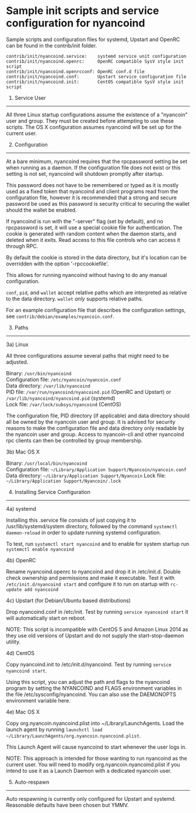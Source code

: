 Sample init scripts and service configuration for nyancoind
==========================================================

Sample scripts and configuration files for systemd, Upstart and OpenRC
can be found in the contrib/init folder.

    contrib/init/nyancoind.service:    systemd service unit configuration
    contrib/init/nyancoind.openrc:     OpenRC compatible SysV style init script
    contrib/init/nyancoind.openrcconf: OpenRC conf.d file
    contrib/init/nyancoind.conf:       Upstart service configuration file
    contrib/init/nyancoind.init:       CentOS compatible SysV style init script

1. Service User
---------------------------------

All three Linux startup configurations assume the existence of a "nyancoin" user
and group.  They must be created before attempting to use these scripts.
The OS X configuration assumes nyancoind will be set up for the current user.

2. Configuration
---------------------------------

At a bare minimum, nyancoind requires that the rpcpassword setting be set
when running as a daemon.  If the configuration file does not exist or this
setting is not set, nyancoind will shutdown promptly after startup.

This password does not have to be remembered or typed as it is mostly used
as a fixed token that nyancoind and client programs read from the configuration
file, however it is recommended that a strong and secure password be used
as this password is security critical to securing the wallet should the
wallet be enabled.

If nyancoind is run with the "-server" flag (set by default), and no rpcpassword is set,
it will use a special cookie file for authentication. The cookie is generated with random
content when the daemon starts, and deleted when it exits. Read access to this file
controls who can access it through RPC.

By default the cookie is stored in the data directory, but it's location can be overridden
with the option '-rpccookiefile'.

This allows for running nyancoind without having to do any manual configuration.

`conf`, `pid`, and `wallet` accept relative paths which are interpreted as
relative to the data directory. `wallet` *only* supports relative paths.

For an example configuration file that describes the configuration settings,
see `contrib/debian/examples/nyancoin.conf`.

3. Paths
---------------------------------

3a) Linux

All three configurations assume several paths that might need to be adjusted.

Binary:              `/usr/bin/nyancoind`  
Configuration file:  `/etc/nyancoin/nyancoin.conf`  
Data directory:      `/var/lib/nyancoind`  
PID file:            `/var/run/nyancoind/nyancoind.pid` (OpenRC and Upstart) or `/var/lib/nyancoind/nyancoind.pid` (systemd)  
Lock file:           `/var/lock/subsys/nyancoind` (CentOS)  

The configuration file, PID directory (if applicable) and data directory
should all be owned by the nyancoin user and group.  It is advised for security
reasons to make the configuration file and data directory only readable by the
nyancoin user and group.  Access to nyancoin-cli and other nyancoind rpc clients
can then be controlled by group membership.

3b) Mac OS X

Binary:              `/usr/local/bin/nyancoind`  
Configuration file:  `~/Library/Application Support/Nyancoin/nyancoin.conf`  
Data directory:      `~/Library/Application Support/Nyancoin`
Lock file:           `~/Library/Application Support/Nyancoin/.lock`

4. Installing Service Configuration
-----------------------------------

4a) systemd

Installing this .service file consists of just copying it to
/usr/lib/systemd/system directory, followed by the command
`systemctl daemon-reload` in order to update running systemd configuration.

To test, run `systemctl start nyancoind` and to enable for system startup run
`systemctl enable nyancoind`

4b) OpenRC

Rename nyancoind.openrc to nyancoind and drop it in /etc/init.d.  Double
check ownership and permissions and make it executable.  Test it with
`/etc/init.d/nyancoind start` and configure it to run on startup with
`rc-update add nyancoind`

4c) Upstart (for Debian/Ubuntu based distributions)

Drop nyancoind.conf in /etc/init.  Test by running `service nyancoind start`
it will automatically start on reboot.

NOTE: This script is incompatible with CentOS 5 and Amazon Linux 2014 as they
use old versions of Upstart and do not supply the start-stop-daemon utility.

4d) CentOS

Copy nyancoind.init to /etc/init.d/nyancoind. Test by running `service nyancoind start`.

Using this script, you can adjust the path and flags to the nyancoind program by
setting the NYANCOIND and FLAGS environment variables in the file
/etc/sysconfig/nyancoind. You can also use the DAEMONOPTS environment variable here.

4e) Mac OS X

Copy org.nyancoin.nyancoind.plist into ~/Library/LaunchAgents. Load the launch agent by
running `launchctl load ~/Library/LaunchAgents/org.nyancoin.nyancoind.plist`.

This Launch Agent will cause nyancoind to start whenever the user logs in.

NOTE: This approach is intended for those wanting to run nyancoind as the current user.
You will need to modify org.nyancoin.nyancoind.plist if you intend to use it as a
Launch Daemon with a dedicated nyancoin user.

5. Auto-respawn
-----------------------------------

Auto respawning is currently only configured for Upstart and systemd.
Reasonable defaults have been chosen but YMMV.
